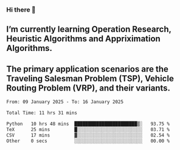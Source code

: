 ### Hi there 👋
## I’m currently learning Operation Research, Heuristic Algorithms and Appriximation Algorithms.
## The primary application scenarios are the Traveling Salesman Problem (TSP), Vehicle Routing Problem (VRP), and their variants.
<!--START_SECTION:waka-->

```txt
From: 09 January 2025 - To: 16 January 2025

Total Time: 11 hrs 31 mins

Python   10 hrs 48 mins  ███████████████████████▒░   93.75 %
TeX      25 mins         █░░░░░░░░░░░░░░░░░░░░░░░░   03.71 %
CSV      17 mins         ▓░░░░░░░░░░░░░░░░░░░░░░░░   02.54 %
Other    0 secs          ░░░░░░░░░░░░░░░░░░░░░░░░░   00.00 %
```

<!--END_SECTION:waka-->
<!--
**Bookervsky/Bookervsky** is a ✨ _special_ ✨ repository because its `README.md` (this file) appears on your GitHub profile.

Here are some ideas to get you started:

- 🔭 I’m currently working on ...
- 🌱 I’m currently learning ...
- 👯 I’m looking to collaborate on ...
- 🤔 I’m looking for help with ...
- 💬 Ask me about ...
- 📫 How to reach me: ...
- 😄 Pronouns: ...
- ⚡ Fun fact: ...
-->
